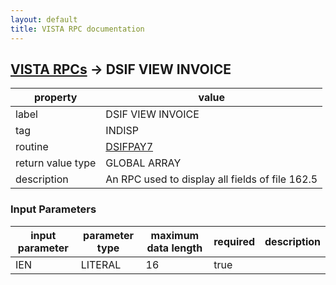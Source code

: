 ```yaml
---
layout: default
title: VISTA RPC documentation
---
```




## [VISTA RPCs](TableOfContent.md) &#8594; DSIF VIEW INVOICE 

 property | value 
--- | --- 
 label | DSIF VIEW INVOICE
 tag | INDISP
 routine | [DSIFPAY7](http://code.osehra.org/dox/Routine_DSIFPAY7_source.html)
 return value type | GLOBAL ARRAY
 description | An RPC used to display all fields of file 162.5

### Input Parameters

| input parameter | parameter type | maximum data length | required | description | 
| --- | --- | --- | --- | --- | 
| IEN | LITERAL | 16 | true |  | 